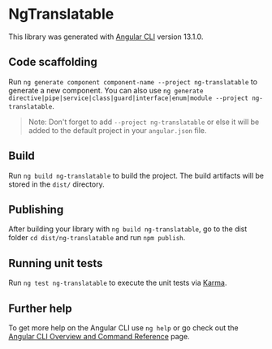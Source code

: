 # NgTranslatable

This library was generated with [Angular CLI](https://github.com/angular/angular-cli) version 13.1.0.

## Code scaffolding

Run `ng generate component component-name --project ng-translatable` to generate a new component. You can also use `ng generate directive|pipe|service|class|guard|interface|enum|module --project ng-translatable`.
> Note: Don't forget to add `--project ng-translatable` or else it will be added to the default project in your `angular.json` file. 

## Build

Run `ng build ng-translatable` to build the project. The build artifacts will be stored in the `dist/` directory.

## Publishing

After building your library with `ng build ng-translatable`, go to the dist folder `cd dist/ng-translatable` and run `npm publish`.

## Running unit tests

Run `ng test ng-translatable` to execute the unit tests via [Karma](https://karma-runner.github.io).

## Further help

To get more help on the Angular CLI use `ng help` or go check out the [Angular CLI Overview and Command Reference](https://angular.io/cli) page.
